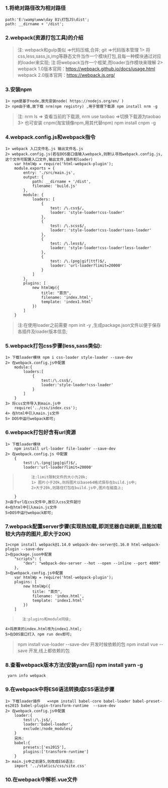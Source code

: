 ### 1.将绝对路径改为相对路径
    path:'E:\wamp\www\day 81\打包JS\dist';
    path: __dirname + '/dist';

### 2.webpack(资源打包工具)的介绍
>   注:  webpack和gulp类似  =>代码压缩,合并;
>        git   =>代码版本管理
    1> 将css,less,sass,js,img等静态文件当作一个模块打包,且每一种模块通过对应的loader来实现;
>   注:将webpack当作一个框架,而loader当作模块来理解
    2>  webpack 1.0版本官网：https://webpack.github.io/docs/usage.html
        webpack 2.0版本官网：https://webpack.js.org/

### 3.安装npm
    1> npm是基于node,故先安装node( https://nodejs.org/en/ )
    2> npm由于墙,故下载 nrm(npm registry) ,用于管理下载源 npm install nrm -g
>   注: nrm ls => 查看当前的下载源,
>       nrm use taobao =>切换下载源为taobao
    3> 也可安装 cnpm(淘宝镜像npm,用其代替npm) npm install cnpm -g 

### 4.webpack.config.js和webpack指令
    1> webpack 入口文件名.js 输出文件名.js
    2> webpack.config.js(若在DOS窗口值输入webpack,则默认寻找webpack.config.js,这个文件可配置入口文件,输出文件,插件和loader)
        var htmlWp = require('html-webpack-plugin');
        module.exports = {
            entry: './src/main.js',
            output: {
                path: __dirname + '/dist',
                filename: 'build.js'
            },
            module: {
                loaders: [
                    {
                        test: /\.css$/,
                        loader: 'style-loader!css-loader'
                    },
                    {
                        test: /\.scss$/,
                        loader: 'style-loader!css-loader!sass-loader'
                    },
                    {
                        test: /\.less$/,
                        loader: 'style-loader!css-loader!less-loader'
                    },
                    {
                        test: /\.(png|gif|ttf)$/,
                        loader: 'url-loader?limit=20000'
                    }
                ]
            },
            plugins: [
                new htmlWp({
                    title: "首页",
                    filename: 'index.html',
                    template: 'index1.html'
                })
            ]
        }
>   注:在使用loader之前需要 npm init -y ,生成package.json文件以便于保存各插件及loader版本信息;

### 5.webpack打包css步骤(less,sass类似):
    1> 下载loader模块 npm i css-loader style-loader --save-dev
    2> 在webpack.config.js中配置
        module:{
            loaders:[
                {
                    test:/\.css$/,
                    loader:'style-loader!css-loader'
                }
            ]
        }
    3> 将css文件导入到main.js中
        require('../css/index.css');
    4> 在html中引入main.js文件
    5> DOS中运行webpack即可;

### 6.webpack打包好含有url资源
    1> 下载loader模块   
        npm install url-loader file-loader --save-dev
    2> 在webpack.config.js 中配置
        {
            test:/\.(png|jpg|gif)$/,
            loader:'url-loader?limit=20000'
>           注:limit限制文件的大小为20k;
>           1> 图片小于20k,则将图片以base64格式保存在build.js中;
>           2>大于20k,则路径打包在build.js中,图片在磁盘上;
        }
    3>由于url在css文件中,故引入css文件就行
    4>在html中引入main.js文件
    5>DOS中运行webpack即可;

### 7.webpack配置server步骤(实现热加载,即浏览器自动刷新,且能加载较大内存的图片,即大于20K)
    1>cnpm install webpack@1.14.0 webpack-dev-server@1.16.0 html-webpack-plugin --save-dev
    2>在package.json中配置
        "scripts": {
            "dev": "webpack-dev-server --hot --open --inline --port 4009"
        },
    3>在webpack.config.js中配置
        var htmlWp = require('html-webpack-plugin');
        plugins: [
            new htmlWp({
                title: "首页",
                filename: 'index.html',
                template: 'index1.html'
            })
        ]
>       注:plugins和module同级;
    4>将原来的index.html改为index1.html;
    5>在DOS窗口打入 npm run dev即可;

>  npm install vue-loader --save-dev 开发时候依赖的包
>  npm install vue --save 开发,线上都依赖的包


### 8.查看webpack版本方法(安装yarn后) npm install yarn -g
     yarn info webpack 

### 9.在webpack中将ES6语法转换成ES5语法步骤
    1> 下载loader插件   =>npm install babel-core babel-loader babel-preset-es2015 babel-plugin-transform-runtime  --save-dev
    2> 在webpack.config.js中配置
        loader:{
            test:/\.js$/,
            loader:'babel-loader',
            exclude:/node_modules/
        }
        另外:
        babel:{
            presets:['es2015'],
            plugins:['transform-runtime']
        }
    3> main.js中之前是5,则改成ES6语法:
        import '../statics/css/site.css'

### 10.在webpack中解析.vue文件